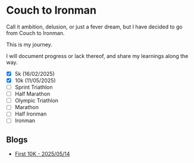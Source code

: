 # Couch to Ironman

Call it ambition, delusion, or just a fever dream, but I have decided to go from Couch to Ironman.

This is my journey.

I will document progress or lack thereof, and share my learnings along the way.

- [x] 5k (16/02/2025)
- [x] 10k (11/05/2025)
- [ ] Sprint Triathlon
- [ ] Half Marathon
- [ ] Olympic Triathlon
- [ ] Marathon
- [ ] Half Ironman
- [ ] Ironman

## Blogs
- [First 10K - 2025/05/14](?first10k)